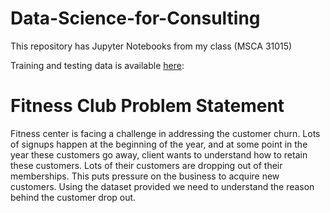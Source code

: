 # Data-Science-for-Consulting

This repository has Jupyter Notebooks from my class (MSCA 31015)

Training and testing data is available [here](https://drive.google.com/drive/folders/16UPP6njV_HiV1k7UdUD_2ZYgt2Dddtvy?usp=sharing): 

# Fitness Club Problem Statement

Fitness center is facing a challenge in addressing the customer churn. Lots of signups happen at the beginning of the year, and at some point in the year these customers 
go away, client wants to understand how to retain these customers. Lots of their customers are dropping out of their memberships. This puts pressure on the business to acquire new customers. Using the dataset provided we need to understand the reason behind the customer drop out.


